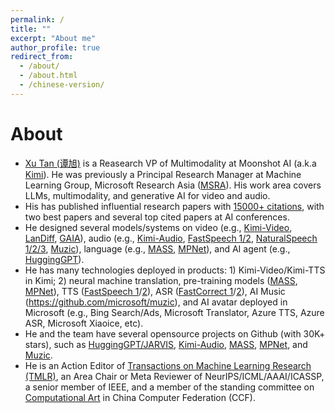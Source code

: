 ```yaml
---
permalink: /
title: ""
excerpt: "About me"
author_profile: true
redirect_from: 
  - /about/
  - /about.html
  - /chinese-version/
---
```



# About
* [Xu Tan (谭旭)](https://scholar.google.com/citations?user=tob-U1oAAAAJ) is a Reasearch VP of Multimodality at Moonshot AI (a.k.a [Kimi](https://kimi.moonshot.cn/)). He was previously a Principal Research Manager at Machine Learning Group, Microsoft Research Asia ([MSRA](https://www.microsoft.com/en-us/research/lab/microsoft-research-asia/)). His work area covers LLMs, multimodality, and generative AI for video and audio. 
* His has published influential research papers with [15000+ citations](https://scholar.google.com/citations?user=tob-U1oAAAAJ), with two best papers and several top cited papers at AI conferences.
* He designed several models/systems on video (e.g., [Kimi-Video](https://mp.weixin.qq.com/s/BfAf094vFHPkN_CQFDvYdg), [LanDiff](https://arxiv.org/pdf/2503.04606), [GAIA](https://arxiv.org/pdf/2311.15230)), audio (e.g., [Kimi-Audio](https://arxiv.org/pdf/2504.18425), [FastSpeech 1/2](https://www.microsoft.com/en-us/research/blog/fastspeech-new-text-to-speech-model-improves-on-speed-accuracy-and-controllability/), [NaturalSpeech 1/2/3](https://techcommunity.microsoft.com/t5/ai-cognitive-services-blog/new-technical-research-is-advancing-azure-s-neural-text-to/ba-p/3499414), [Muzic](https://github.com/microsoft/muzic)), language (e.g., [MASS](https://www.microsoft.com/en-us/research/blog/introducing-mass-a-pre-training-method-that-outperforms-bert-and-gpt-in-sequence-to-sequence-language-generation-tasks/), [MPNet](https://www.microsoft.com/en-us/research/blog/mpnet-combines-strengths-of-masked-and-permuted-language-modeling-for-language-understanding/)), and AI agent (e.g., [HuggingGPT](https://arxiv.org/abs/2303.17580)).
* He has many technologies deployed in products: 1) Kimi-Video/Kimi-TTS in Kimi; 2) neural machine translation, pre-training models ([MASS](https://arxiv.org/abs/1905.02450), [MPNet](https://arxiv.org/abs/2004.09297)), TTS ([FastSpeech 1](https://www.microsoft.com/en-us/research/blog/fastspeech-new-text-to-speech-model-improves-on-speed-accuracy-and-controllability/)/[2](https://www.microsoft.com/en-us/research/lab/microsoft-research-asia/articles/fastspeech-2-fast-and-high-quality-end-to-end-text-to-speech/)), ASR ([FastCorrect 1](https://arxiv.org/abs/2105.03842)/[2](https://arxiv.org/abs/2109.14420)), AI Music (https://github.com/microsoft/muzic), and AI avatar deployed in Microsoft (e.g., Bing Search/Ads, Microsoft Translator, Azure TTS, Azure ASR, Microsoft Xiaoice, etc).
* He and the team have several opensource projects on Github (with 30K+ stars), such as [HuggingGPT/JARVIS](https://github.com/microsoft/JARVIS), [Kimi-Audio](https://github.com/MoonshotAI/Kimi-Audio), [MASS](https://github.com/microsoft/mass), [MPNet](https://huggingface.co/transformers/model_doc/mpnet.html), and [Muzic](https://github.com/microsoft/muzic).
* He is an Action Editor of [Transactions on Machine Learning Research (TMLR)](https://www.jmlr.org/tmlr/), an Area Chair or Meta Reviewer of NeurIPS/ICML/AAAI/ICASSP, a senior member of IEEE, and a member of the standing committee on [Computational Art](https://www.ccf.org.cn/Chapters/CCF_Chapters/CCF_CA/) in China Computer Federation (CCF).



<!--
## We are hiring! 
* We are hiring researchers on *Multimodality, Machine Translation/NLP, Speech, Generative Models, and Deep Learning*! If you are interested, welcome to contact me: [tanxu2012@gmail.com](tanxu2012@gmail.com).
* We are also hiring research interns in the above directions.

 

## Featured Projects
### 1. Neural Machine Translation
* Multiple technologies transferred into Microsoft Translator to improve the product experience.
* We [achieved human parity](https://blogs.microsoft.com/ai/chinese-to-english-translator-milestone/) on Chinese-English machine translation in 2018.
* We won [several champions](https://news.microsoft.com/apac/2019/05/22/microsoft-research-asia-msra-leads-in-2019-wmt-international-machine-translation-competition/) on WMT machine translation competition in 2019. 
* Our [MASS](https://arxiv.org/abs/1905.02450) is the first pre-training model for sequence to sequence generation, and is one of the top cited papers in ICML 2019. MASS is deployed in [Microsoft Translator](https://www.bing.com/translator) to enable the translation of 10+ low-resource languages. [[blog]](https://www.microsoft.com/en-us/research/blog/introducing-mass-a-pre-training-method-that-outperforms-bert-and-gpt-in-sequence-to-sequence-language-generation-tasks/) [[code]](https://github.com/microsoft/MASS)

### 2. Text to Speech
* Multiple technologies (FastSpeech 1/2, LRSpeech, AdaSpeech 1/2/3, DelightfulTTS) deployed in Microsoft Azure TTS services.  
* Our [FastSpeech 1](https://www.microsoft.com/en-us/research/blog/fastspeech-new-text-to-speech-model-improves-on-speed-accuracy-and-controllability/)/[2](https://www.microsoft.com/en-us/research/lab/microsoft-research-asia/articles/fastspeech-2-fast-and-high-quality-end-to-end-text-to-speech/) are one of the most widely used technologies in TTS in both academia and industry, and are the backbones of many TTS and singing voice synthesis models. Support over 100+ languages in Azure TTS services. Integrated in some popular Github repos, such as ESPNet, Fairseq, NVIDIA Nemo, TensorFlowTTS, Baidu PaddlePaddle Parakeet, etc.
* [DelightfulTTS](https://arxiv.org/abs/2110.12612) achieved the best quality in Blizzard Speech Synthesis Challenge 2021.
* [NaturaSpeech](https://arxiv.org/abs/2205.04421) achieves human-level quality on text-to-speech synthesis on LJSpeech dataset for the first time. 
* [NaturalSpeech 2](https://arxiv.org/abs/2304.09116) achieves SOTA zero-shot synthesis quality with latent diffusion models.
* The most comprehensive [TTS Survey](https://arxiv.org/abs/2106.15561).
* [TTS Tutorials](https://github.com/tts-tutorial/) at ISCSLP 2021, IJCAI 2021, ICASSP 2022, INTERSPEECH 2022. 
* Speech project demo page: [https://speechresearch.github.io/](https://speechresearch.github.io/), code opensource page: [https://github.com/microsoft/NeuralSpeech](https://github.com/microsoft/NeuralSpeech).

### 3. AI Music Composition
* Multiple technologies (TeleMelody, XiaoiceSing, and HiFiSinger) integrated in Microsoft Azure and Microsoft Xiaoice for AI music composition. 
* Systematic research on songwriting, accompaniment and arrangement, singing voice synthesis, music understanding, etc. Keynote speaker on [AI music composition](https://mp.weixin.qq.com/s/0ef2Xn7oSGYlip7LEzHXog) at GAITC 2021. Tutorial on [AI music composition](https://www.microsoft.com/en-us/research/uploads/prod/2021/10/Tutorial-on-AI-Music-Composition-@ACM-MM-2021.pdf) at ACM MM 2021.   
* Muzic: our research project on AI music, https://github.com/microsoft/muzic. 

### 4. Other Projects
### 4.1. Pre-training
* Several research work on pre-training (MASS, MPNet, Transcormer, NAS-BERT, MP-BERT, SongMASS, MusicBERT, etc).
* [MASS](https://arxiv.org/pdf/1905.02450.pdf) deployed in Bing Ads for Ads content generation, and deployed in Bing Translation for low-resource languages. 
* [MPNet](https://arxiv.org/pdf/2004.09297.pdf) adopted in [Huggingface](https://huggingface.co/transformers/model_doc/mpnet.html).

### 4.2. Non-Autoregressive Sequence Generation
* Several papers (FastSpeech 1/2, AdaSpeech 1/2/3, NaturalSpeech, HiFiSinger, FastCorrect 1/2/3, etc) on non-autoregressive sequence generation on text and speech generation tasks, such as neural machine translation, text error correction, automatic speech recognition, text to speech, singing voice synthesis, etc.
* Give a [tutorial on non-autoregressive sequence generation](https://nar-tutorial.github.io/acl2022/) at ACL 2022. 

### 4.3. Efficient Machine Learning
* Design efficient models and algorithms to reduce the demands on big data, big model and big computation, with small latency/memory/computation/labeling cost. 

### 4.4. Multilingual and Low-Resource Scenarios
### 4.5. Model Structure and Learning Paradigm Design
### 4.6. Neural Architecture Search 


<br/>
<br/>
For Chinese version, please visit [https://tan-xu.github.io/chinese-version/](https://tan-xu.github.io/chinese-version/). <br/>
--> 



